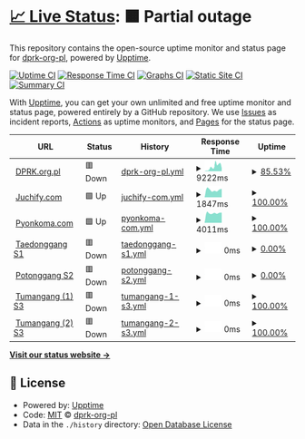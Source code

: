 # [📈 Live Status](https://status.dprk.org.pl): <!--live status--> **🟧 Partial outage**

This repository contains the open-source uptime monitor and status page for [dprk-org-pl](https://status.dprk.org.pl), powered by [Upptime](https://github.com/upptime/upptime).

[![Uptime CI](https://github.com/dprk-org-pl/taeryong/workflows/Uptime%20CI/badge.svg)](https://github.com/dprk-org-pl/taeryong/actions?query=workflow%3A%22Uptime+CI%22)
[![Response Time CI](https://github.com/dprk-org-pl/taeryong/workflows/Response%20Time%20CI/badge.svg)](https://github.com/dprk-org-pl/taeryong/actions?query=workflow%3A%22Response+Time+CI%22)
[![Graphs CI](https://github.com/dprk-org-pl/taeryong/workflows/Graphs%20CI/badge.svg)](https://github.com/dprk-org-pl/taeryong/actions?query=workflow%3A%22Graphs+CI%22)
[![Static Site CI](https://github.com/dprk-org-pl/taeryong/workflows/Static%20Site%20CI/badge.svg)](https://github.com/dprk-org-pl/taeryong/actions?query=workflow%3A%22Static+Site+CI%22)
[![Summary CI](https://github.com/dprk-org-pl/taeryong/workflows/Summary%20CI/badge.svg)](https://github.com/dprk-org-pl/taeryong/actions?query=workflow%3A%22Summary+CI%22)

With [Upptime](https://upptime.js.org), you can get your own unlimited and free uptime monitor and status page, powered entirely by a GitHub repository. We use [Issues](https://github.com/dprk-org-pl/taeryong/issues) as incident reports, [Actions](https://github.com/dprk-org-pl/taeryong/actions) as uptime monitors, and [Pages](https://status.dprk.org.pl) for the status page.

<!--start: status pages-->
<!-- This summary is generated by Upptime (https://github.com/upptime/upptime) -->
<!-- Do not edit this manually, your changes will be overwritten -->
<!-- prettier-ignore -->
| URL | Status | History | Response Time | Uptime |
| --- | ------ | ------- | ------------- | ------ |
| <img alt="" src="https://favicons.githubusercontent.com/dprk.org.pl" height="13"> [DPRK.org.pl](https://dprk.org.pl) | 🟥 Down | [dprk-org-pl.yml](https://github.com/dprk-org-pl/taeryong/commits/HEAD/history/dprk-org-pl.yml) | <details><summary><img alt="Response time graph" src="./graphs/dprk-org-pl/response-time-week.png" height="20"> 9222ms</summary><br><a href="https://status.dprk.org.pl/history/dprk-org-pl"><img alt="Response time 3298" src="https://img.shields.io/endpoint?url=https%3A%2F%2Fraw.githubusercontent.com%2Fdprk-org-pl%2Ftaeryong%2FHEAD%2Fapi%2Fdprk-org-pl%2Fresponse-time.json"></a><br><a href="https://status.dprk.org.pl/history/dprk-org-pl"><img alt="24-hour response time 12637" src="https://img.shields.io/endpoint?url=https%3A%2F%2Fraw.githubusercontent.com%2Fdprk-org-pl%2Ftaeryong%2FHEAD%2Fapi%2Fdprk-org-pl%2Fresponse-time-day.json"></a><br><a href="https://status.dprk.org.pl/history/dprk-org-pl"><img alt="7-day response time 9222" src="https://img.shields.io/endpoint?url=https%3A%2F%2Fraw.githubusercontent.com%2Fdprk-org-pl%2Ftaeryong%2FHEAD%2Fapi%2Fdprk-org-pl%2Fresponse-time-week.json"></a><br><a href="https://status.dprk.org.pl/history/dprk-org-pl"><img alt="30-day response time 6340" src="https://img.shields.io/endpoint?url=https%3A%2F%2Fraw.githubusercontent.com%2Fdprk-org-pl%2Ftaeryong%2FHEAD%2Fapi%2Fdprk-org-pl%2Fresponse-time-month.json"></a><br><a href="https://status.dprk.org.pl/history/dprk-org-pl"><img alt="1-year response time 3298" src="https://img.shields.io/endpoint?url=https%3A%2F%2Fraw.githubusercontent.com%2Fdprk-org-pl%2Ftaeryong%2FHEAD%2Fapi%2Fdprk-org-pl%2Fresponse-time-year.json"></a></details> | <details><summary><a href="https://status.dprk.org.pl/history/dprk-org-pl">85.53%</a></summary><a href="https://status.dprk.org.pl/history/dprk-org-pl"><img alt="All-time uptime 98.17%" src="https://img.shields.io/endpoint?url=https%3A%2F%2Fraw.githubusercontent.com%2Fdprk-org-pl%2Ftaeryong%2FHEAD%2Fapi%2Fdprk-org-pl%2Fuptime.json"></a><br><a href="https://status.dprk.org.pl/history/dprk-org-pl"><img alt="24-hour uptime 77.74%" src="https://img.shields.io/endpoint?url=https%3A%2F%2Fraw.githubusercontent.com%2Fdprk-org-pl%2Ftaeryong%2FHEAD%2Fapi%2Fdprk-org-pl%2Fuptime-day.json"></a><br><a href="https://status.dprk.org.pl/history/dprk-org-pl"><img alt="7-day uptime 85.53%" src="https://img.shields.io/endpoint?url=https%3A%2F%2Fraw.githubusercontent.com%2Fdprk-org-pl%2Ftaeryong%2FHEAD%2Fapi%2Fdprk-org-pl%2Fuptime-week.json"></a><br><a href="https://status.dprk.org.pl/history/dprk-org-pl"><img alt="30-day uptime 94.97%" src="https://img.shields.io/endpoint?url=https%3A%2F%2Fraw.githubusercontent.com%2Fdprk-org-pl%2Ftaeryong%2FHEAD%2Fapi%2Fdprk-org-pl%2Fuptime-month.json"></a><br><a href="https://status.dprk.org.pl/history/dprk-org-pl"><img alt="1-year uptime 98.17%" src="https://img.shields.io/endpoint?url=https%3A%2F%2Fraw.githubusercontent.com%2Fdprk-org-pl%2Ftaeryong%2FHEAD%2Fapi%2Fdprk-org-pl%2Fuptime-year.json"></a></details>
| <img alt="" src="https://favicons.githubusercontent.com/juchify.com" height="13"> [Juchify.com](https://juchify.com) | 🟩 Up | [juchify-com.yml](https://github.com/dprk-org-pl/taeryong/commits/HEAD/history/juchify-com.yml) | <details><summary><img alt="Response time graph" src="./graphs/juchify-com/response-time-week.png" height="20"> 1847ms</summary><br><a href="https://status.dprk.org.pl/history/juchify-com"><img alt="Response time 1818" src="https://img.shields.io/endpoint?url=https%3A%2F%2Fraw.githubusercontent.com%2Fdprk-org-pl%2Ftaeryong%2FHEAD%2Fapi%2Fjuchify-com%2Fresponse-time.json"></a><br><a href="https://status.dprk.org.pl/history/juchify-com"><img alt="24-hour response time 2026" src="https://img.shields.io/endpoint?url=https%3A%2F%2Fraw.githubusercontent.com%2Fdprk-org-pl%2Ftaeryong%2FHEAD%2Fapi%2Fjuchify-com%2Fresponse-time-day.json"></a><br><a href="https://status.dprk.org.pl/history/juchify-com"><img alt="7-day response time 1847" src="https://img.shields.io/endpoint?url=https%3A%2F%2Fraw.githubusercontent.com%2Fdprk-org-pl%2Ftaeryong%2FHEAD%2Fapi%2Fjuchify-com%2Fresponse-time-week.json"></a><br><a href="https://status.dprk.org.pl/history/juchify-com"><img alt="30-day response time 2148" src="https://img.shields.io/endpoint?url=https%3A%2F%2Fraw.githubusercontent.com%2Fdprk-org-pl%2Ftaeryong%2FHEAD%2Fapi%2Fjuchify-com%2Fresponse-time-month.json"></a><br><a href="https://status.dprk.org.pl/history/juchify-com"><img alt="1-year response time 1818" src="https://img.shields.io/endpoint?url=https%3A%2F%2Fraw.githubusercontent.com%2Fdprk-org-pl%2Ftaeryong%2FHEAD%2Fapi%2Fjuchify-com%2Fresponse-time-year.json"></a></details> | <details><summary><a href="https://status.dprk.org.pl/history/juchify-com">100.00%</a></summary><a href="https://status.dprk.org.pl/history/juchify-com"><img alt="All-time uptime 96.99%" src="https://img.shields.io/endpoint?url=https%3A%2F%2Fraw.githubusercontent.com%2Fdprk-org-pl%2Ftaeryong%2FHEAD%2Fapi%2Fjuchify-com%2Fuptime.json"></a><br><a href="https://status.dprk.org.pl/history/juchify-com"><img alt="24-hour uptime 100.00%" src="https://img.shields.io/endpoint?url=https%3A%2F%2Fraw.githubusercontent.com%2Fdprk-org-pl%2Ftaeryong%2FHEAD%2Fapi%2Fjuchify-com%2Fuptime-day.json"></a><br><a href="https://status.dprk.org.pl/history/juchify-com"><img alt="7-day uptime 100.00%" src="https://img.shields.io/endpoint?url=https%3A%2F%2Fraw.githubusercontent.com%2Fdprk-org-pl%2Ftaeryong%2FHEAD%2Fapi%2Fjuchify-com%2Fuptime-week.json"></a><br><a href="https://status.dprk.org.pl/history/juchify-com"><img alt="30-day uptime 90.78%" src="https://img.shields.io/endpoint?url=https%3A%2F%2Fraw.githubusercontent.com%2Fdprk-org-pl%2Ftaeryong%2FHEAD%2Fapi%2Fjuchify-com%2Fuptime-month.json"></a><br><a href="https://status.dprk.org.pl/history/juchify-com"><img alt="1-year uptime 96.99%" src="https://img.shields.io/endpoint?url=https%3A%2F%2Fraw.githubusercontent.com%2Fdprk-org-pl%2Ftaeryong%2FHEAD%2Fapi%2Fjuchify-com%2Fuptime-year.json"></a></details>
| <img alt="" src="https://favicons.githubusercontent.com/pyonkoma.com" height="13"> [Pyonkoma.com](https://pyonkoma.com) | 🟩 Up | [pyonkoma-com.yml](https://github.com/dprk-org-pl/taeryong/commits/HEAD/history/pyonkoma-com.yml) | <details><summary><img alt="Response time graph" src="./graphs/pyonkoma-com/response-time-week.png" height="20"> 4011ms</summary><br><a href="https://status.dprk.org.pl/history/pyonkoma-com"><img alt="Response time 3847" src="https://img.shields.io/endpoint?url=https%3A%2F%2Fraw.githubusercontent.com%2Fdprk-org-pl%2Ftaeryong%2FHEAD%2Fapi%2Fpyonkoma-com%2Fresponse-time.json"></a><br><a href="https://status.dprk.org.pl/history/pyonkoma-com"><img alt="24-hour response time 3338" src="https://img.shields.io/endpoint?url=https%3A%2F%2Fraw.githubusercontent.com%2Fdprk-org-pl%2Ftaeryong%2FHEAD%2Fapi%2Fpyonkoma-com%2Fresponse-time-day.json"></a><br><a href="https://status.dprk.org.pl/history/pyonkoma-com"><img alt="7-day response time 4011" src="https://img.shields.io/endpoint?url=https%3A%2F%2Fraw.githubusercontent.com%2Fdprk-org-pl%2Ftaeryong%2FHEAD%2Fapi%2Fpyonkoma-com%2Fresponse-time-week.json"></a><br><a href="https://status.dprk.org.pl/history/pyonkoma-com"><img alt="30-day response time 3871" src="https://img.shields.io/endpoint?url=https%3A%2F%2Fraw.githubusercontent.com%2Fdprk-org-pl%2Ftaeryong%2FHEAD%2Fapi%2Fpyonkoma-com%2Fresponse-time-month.json"></a><br><a href="https://status.dprk.org.pl/history/pyonkoma-com"><img alt="1-year response time 3847" src="https://img.shields.io/endpoint?url=https%3A%2F%2Fraw.githubusercontent.com%2Fdprk-org-pl%2Ftaeryong%2FHEAD%2Fapi%2Fpyonkoma-com%2Fresponse-time-year.json"></a></details> | <details><summary><a href="https://status.dprk.org.pl/history/pyonkoma-com">100.00%</a></summary><a href="https://status.dprk.org.pl/history/pyonkoma-com"><img alt="All-time uptime 99.74%" src="https://img.shields.io/endpoint?url=https%3A%2F%2Fraw.githubusercontent.com%2Fdprk-org-pl%2Ftaeryong%2FHEAD%2Fapi%2Fpyonkoma-com%2Fuptime.json"></a><br><a href="https://status.dprk.org.pl/history/pyonkoma-com"><img alt="24-hour uptime 100.00%" src="https://img.shields.io/endpoint?url=https%3A%2F%2Fraw.githubusercontent.com%2Fdprk-org-pl%2Ftaeryong%2FHEAD%2Fapi%2Fpyonkoma-com%2Fuptime-day.json"></a><br><a href="https://status.dprk.org.pl/history/pyonkoma-com"><img alt="7-day uptime 100.00%" src="https://img.shields.io/endpoint?url=https%3A%2F%2Fraw.githubusercontent.com%2Fdprk-org-pl%2Ftaeryong%2FHEAD%2Fapi%2Fpyonkoma-com%2Fuptime-week.json"></a><br><a href="https://status.dprk.org.pl/history/pyonkoma-com"><img alt="30-day uptime 100.00%" src="https://img.shields.io/endpoint?url=https%3A%2F%2Fraw.githubusercontent.com%2Fdprk-org-pl%2Ftaeryong%2FHEAD%2Fapi%2Fpyonkoma-com%2Fuptime-month.json"></a><br><a href="https://status.dprk.org.pl/history/pyonkoma-com"><img alt="1-year uptime 99.74%" src="https://img.shields.io/endpoint?url=https%3A%2F%2Fraw.githubusercontent.com%2Fdprk-org-pl%2Ftaeryong%2FHEAD%2Fapi%2Fpyonkoma-com%2Fuptime-year.json"></a></details>
| <img alt="" src="https://favicons.githubusercontent.com/taedonggang.dprk.org.pl" height="13"> [Taedonggang S1](http://taedonggang.dprk.org.pl) | 🟥 Down | [taedonggang-s1.yml](https://github.com/dprk-org-pl/taeryong/commits/HEAD/history/taedonggang-s1.yml) | <details><summary><img alt="Response time graph" src="./graphs/taedonggang-s1/response-time-week.png" height="20"> 0ms</summary><br><a href="https://status.dprk.org.pl/history/taedonggang-s1"><img alt="Response time 535" src="https://img.shields.io/endpoint?url=https%3A%2F%2Fraw.githubusercontent.com%2Fdprk-org-pl%2Ftaeryong%2FHEAD%2Fapi%2Ftaedonggang-s1%2Fresponse-time.json"></a><br><a href="https://status.dprk.org.pl/history/taedonggang-s1"><img alt="24-hour response time 0" src="https://img.shields.io/endpoint?url=https%3A%2F%2Fraw.githubusercontent.com%2Fdprk-org-pl%2Ftaeryong%2FHEAD%2Fapi%2Ftaedonggang-s1%2Fresponse-time-day.json"></a><br><a href="https://status.dprk.org.pl/history/taedonggang-s1"><img alt="7-day response time 0" src="https://img.shields.io/endpoint?url=https%3A%2F%2Fraw.githubusercontent.com%2Fdprk-org-pl%2Ftaeryong%2FHEAD%2Fapi%2Ftaedonggang-s1%2Fresponse-time-week.json"></a><br><a href="https://status.dprk.org.pl/history/taedonggang-s1"><img alt="30-day response time 0" src="https://img.shields.io/endpoint?url=https%3A%2F%2Fraw.githubusercontent.com%2Fdprk-org-pl%2Ftaeryong%2FHEAD%2Fapi%2Ftaedonggang-s1%2Fresponse-time-month.json"></a><br><a href="https://status.dprk.org.pl/history/taedonggang-s1"><img alt="1-year response time 535" src="https://img.shields.io/endpoint?url=https%3A%2F%2Fraw.githubusercontent.com%2Fdprk-org-pl%2Ftaeryong%2FHEAD%2Fapi%2Ftaedonggang-s1%2Fresponse-time-year.json"></a></details> | <details><summary><a href="https://status.dprk.org.pl/history/taedonggang-s1">0.00%</a></summary><a href="https://status.dprk.org.pl/history/taedonggang-s1"><img alt="All-time uptime 3.51%" src="https://img.shields.io/endpoint?url=https%3A%2F%2Fraw.githubusercontent.com%2Fdprk-org-pl%2Ftaeryong%2FHEAD%2Fapi%2Ftaedonggang-s1%2Fuptime.json"></a><br><a href="https://status.dprk.org.pl/history/taedonggang-s1"><img alt="24-hour uptime 0.00%" src="https://img.shields.io/endpoint?url=https%3A%2F%2Fraw.githubusercontent.com%2Fdprk-org-pl%2Ftaeryong%2FHEAD%2Fapi%2Ftaedonggang-s1%2Fuptime-day.json"></a><br><a href="https://status.dprk.org.pl/history/taedonggang-s1"><img alt="7-day uptime 0.00%" src="https://img.shields.io/endpoint?url=https%3A%2F%2Fraw.githubusercontent.com%2Fdprk-org-pl%2Ftaeryong%2FHEAD%2Fapi%2Ftaedonggang-s1%2Fuptime-week.json"></a><br><a href="https://status.dprk.org.pl/history/taedonggang-s1"><img alt="30-day uptime 7.96%" src="https://img.shields.io/endpoint?url=https%3A%2F%2Fraw.githubusercontent.com%2Fdprk-org-pl%2Ftaeryong%2FHEAD%2Fapi%2Ftaedonggang-s1%2Fuptime-month.json"></a><br><a href="https://status.dprk.org.pl/history/taedonggang-s1"><img alt="1-year uptime 3.51%" src="https://img.shields.io/endpoint?url=https%3A%2F%2Fraw.githubusercontent.com%2Fdprk-org-pl%2Ftaeryong%2FHEAD%2Fapi%2Ftaedonggang-s1%2Fuptime-year.json"></a></details>
| <img alt="" src="https://favicons.githubusercontent.com/potonggang.dprk.org.pl" height="13"> [Potonggang S2](http://potonggang.dprk.org.pl) | 🟥 Down | [potonggang-s2.yml](https://github.com/dprk-org-pl/taeryong/commits/HEAD/history/potonggang-s2.yml) | <details><summary><img alt="Response time graph" src="./graphs/potonggang-s2/response-time-week.png" height="20"> 0ms</summary><br><a href="https://status.dprk.org.pl/history/potonggang-s2"><img alt="Response time 783" src="https://img.shields.io/endpoint?url=https%3A%2F%2Fraw.githubusercontent.com%2Fdprk-org-pl%2Ftaeryong%2FHEAD%2Fapi%2Fpotonggang-s2%2Fresponse-time.json"></a><br><a href="https://status.dprk.org.pl/history/potonggang-s2"><img alt="24-hour response time 0" src="https://img.shields.io/endpoint?url=https%3A%2F%2Fraw.githubusercontent.com%2Fdprk-org-pl%2Ftaeryong%2FHEAD%2Fapi%2Fpotonggang-s2%2Fresponse-time-day.json"></a><br><a href="https://status.dprk.org.pl/history/potonggang-s2"><img alt="7-day response time 0" src="https://img.shields.io/endpoint?url=https%3A%2F%2Fraw.githubusercontent.com%2Fdprk-org-pl%2Ftaeryong%2FHEAD%2Fapi%2Fpotonggang-s2%2Fresponse-time-week.json"></a><br><a href="https://status.dprk.org.pl/history/potonggang-s2"><img alt="30-day response time 0" src="https://img.shields.io/endpoint?url=https%3A%2F%2Fraw.githubusercontent.com%2Fdprk-org-pl%2Ftaeryong%2FHEAD%2Fapi%2Fpotonggang-s2%2Fresponse-time-month.json"></a><br><a href="https://status.dprk.org.pl/history/potonggang-s2"><img alt="1-year response time 783" src="https://img.shields.io/endpoint?url=https%3A%2F%2Fraw.githubusercontent.com%2Fdprk-org-pl%2Ftaeryong%2FHEAD%2Fapi%2Fpotonggang-s2%2Fresponse-time-year.json"></a></details> | <details><summary><a href="https://status.dprk.org.pl/history/potonggang-s2">0.00%</a></summary><a href="https://status.dprk.org.pl/history/potonggang-s2"><img alt="All-time uptime 3.53%" src="https://img.shields.io/endpoint?url=https%3A%2F%2Fraw.githubusercontent.com%2Fdprk-org-pl%2Ftaeryong%2FHEAD%2Fapi%2Fpotonggang-s2%2Fuptime.json"></a><br><a href="https://status.dprk.org.pl/history/potonggang-s2"><img alt="24-hour uptime 0.00%" src="https://img.shields.io/endpoint?url=https%3A%2F%2Fraw.githubusercontent.com%2Fdprk-org-pl%2Ftaeryong%2FHEAD%2Fapi%2Fpotonggang-s2%2Fuptime-day.json"></a><br><a href="https://status.dprk.org.pl/history/potonggang-s2"><img alt="7-day uptime 0.00%" src="https://img.shields.io/endpoint?url=https%3A%2F%2Fraw.githubusercontent.com%2Fdprk-org-pl%2Ftaeryong%2FHEAD%2Fapi%2Fpotonggang-s2%2Fuptime-week.json"></a><br><a href="https://status.dprk.org.pl/history/potonggang-s2"><img alt="30-day uptime 7.96%" src="https://img.shields.io/endpoint?url=https%3A%2F%2Fraw.githubusercontent.com%2Fdprk-org-pl%2Ftaeryong%2FHEAD%2Fapi%2Fpotonggang-s2%2Fuptime-month.json"></a><br><a href="https://status.dprk.org.pl/history/potonggang-s2"><img alt="1-year uptime 3.53%" src="https://img.shields.io/endpoint?url=https%3A%2F%2Fraw.githubusercontent.com%2Fdprk-org-pl%2Ftaeryong%2FHEAD%2Fapi%2Fpotonggang-s2%2Fuptime-year.json"></a></details>
| <img alt="" src="https://favicons.githubusercontent.com/tumangang-1.dprk.org.pl" height="13"> [Tumangang (1) S3](http://tumangang-1.dprk.org.pl) | 🟥 Down | [tumangang-1-s3.yml](https://github.com/dprk-org-pl/taeryong/commits/HEAD/history/tumangang-1-s3.yml) | <details><summary><img alt="Response time graph" src="./graphs/tumangang-1-s3/response-time-week.png" height="20"> 0ms</summary><br><a href="https://status.dprk.org.pl/history/tumangang-1-s3"><img alt="Response time 367" src="https://img.shields.io/endpoint?url=https%3A%2F%2Fraw.githubusercontent.com%2Fdprk-org-pl%2Ftaeryong%2FHEAD%2Fapi%2Ftumangang-1-s3%2Fresponse-time.json"></a><br><a href="https://status.dprk.org.pl/history/tumangang-1-s3"><img alt="24-hour response time 0" src="https://img.shields.io/endpoint?url=https%3A%2F%2Fraw.githubusercontent.com%2Fdprk-org-pl%2Ftaeryong%2FHEAD%2Fapi%2Ftumangang-1-s3%2Fresponse-time-day.json"></a><br><a href="https://status.dprk.org.pl/history/tumangang-1-s3"><img alt="7-day response time 0" src="https://img.shields.io/endpoint?url=https%3A%2F%2Fraw.githubusercontent.com%2Fdprk-org-pl%2Ftaeryong%2FHEAD%2Fapi%2Ftumangang-1-s3%2Fresponse-time-week.json"></a><br><a href="https://status.dprk.org.pl/history/tumangang-1-s3"><img alt="30-day response time 0" src="https://img.shields.io/endpoint?url=https%3A%2F%2Fraw.githubusercontent.com%2Fdprk-org-pl%2Ftaeryong%2FHEAD%2Fapi%2Ftumangang-1-s3%2Fresponse-time-month.json"></a><br><a href="https://status.dprk.org.pl/history/tumangang-1-s3"><img alt="1-year response time 367" src="https://img.shields.io/endpoint?url=https%3A%2F%2Fraw.githubusercontent.com%2Fdprk-org-pl%2Ftaeryong%2FHEAD%2Fapi%2Ftumangang-1-s3%2Fresponse-time-year.json"></a></details> | <details><summary><a href="https://status.dprk.org.pl/history/tumangang-1-s3">100.00%</a></summary><a href="https://status.dprk.org.pl/history/tumangang-1-s3"><img alt="All-time uptime 100.00%" src="https://img.shields.io/endpoint?url=https%3A%2F%2Fraw.githubusercontent.com%2Fdprk-org-pl%2Ftaeryong%2FHEAD%2Fapi%2Ftumangang-1-s3%2Fuptime.json"></a><br><a href="https://status.dprk.org.pl/history/tumangang-1-s3"><img alt="24-hour uptime 100.00%" src="https://img.shields.io/endpoint?url=https%3A%2F%2Fraw.githubusercontent.com%2Fdprk-org-pl%2Ftaeryong%2FHEAD%2Fapi%2Ftumangang-1-s3%2Fuptime-day.json"></a><br><a href="https://status.dprk.org.pl/history/tumangang-1-s3"><img alt="7-day uptime 100.00%" src="https://img.shields.io/endpoint?url=https%3A%2F%2Fraw.githubusercontent.com%2Fdprk-org-pl%2Ftaeryong%2FHEAD%2Fapi%2Ftumangang-1-s3%2Fuptime-week.json"></a><br><a href="https://status.dprk.org.pl/history/tumangang-1-s3"><img alt="30-day uptime 100.00%" src="https://img.shields.io/endpoint?url=https%3A%2F%2Fraw.githubusercontent.com%2Fdprk-org-pl%2Ftaeryong%2FHEAD%2Fapi%2Ftumangang-1-s3%2Fuptime-month.json"></a><br><a href="https://status.dprk.org.pl/history/tumangang-1-s3"><img alt="1-year uptime 100.00%" src="https://img.shields.io/endpoint?url=https%3A%2F%2Fraw.githubusercontent.com%2Fdprk-org-pl%2Ftaeryong%2FHEAD%2Fapi%2Ftumangang-1-s3%2Fuptime-year.json"></a></details>
| <img alt="" src="https://favicons.githubusercontent.com/tumangang-2.dprk.org.pl" height="13"> [Tumangang (2) S3](http://tumangang-2.dprk.org.pl) | 🟥 Down | [tumangang-2-s3.yml](https://github.com/dprk-org-pl/taeryong/commits/HEAD/history/tumangang-2-s3.yml) | <details><summary><img alt="Response time graph" src="./graphs/tumangang-2-s3/response-time-week.png" height="20"> 0ms</summary><br><a href="https://status.dprk.org.pl/history/tumangang-2-s3"><img alt="Response time 356" src="https://img.shields.io/endpoint?url=https%3A%2F%2Fraw.githubusercontent.com%2Fdprk-org-pl%2Ftaeryong%2FHEAD%2Fapi%2Ftumangang-2-s3%2Fresponse-time.json"></a><br><a href="https://status.dprk.org.pl/history/tumangang-2-s3"><img alt="24-hour response time 0" src="https://img.shields.io/endpoint?url=https%3A%2F%2Fraw.githubusercontent.com%2Fdprk-org-pl%2Ftaeryong%2FHEAD%2Fapi%2Ftumangang-2-s3%2Fresponse-time-day.json"></a><br><a href="https://status.dprk.org.pl/history/tumangang-2-s3"><img alt="7-day response time 0" src="https://img.shields.io/endpoint?url=https%3A%2F%2Fraw.githubusercontent.com%2Fdprk-org-pl%2Ftaeryong%2FHEAD%2Fapi%2Ftumangang-2-s3%2Fresponse-time-week.json"></a><br><a href="https://status.dprk.org.pl/history/tumangang-2-s3"><img alt="30-day response time 0" src="https://img.shields.io/endpoint?url=https%3A%2F%2Fraw.githubusercontent.com%2Fdprk-org-pl%2Ftaeryong%2FHEAD%2Fapi%2Ftumangang-2-s3%2Fresponse-time-month.json"></a><br><a href="https://status.dprk.org.pl/history/tumangang-2-s3"><img alt="1-year response time 356" src="https://img.shields.io/endpoint?url=https%3A%2F%2Fraw.githubusercontent.com%2Fdprk-org-pl%2Ftaeryong%2FHEAD%2Fapi%2Ftumangang-2-s3%2Fresponse-time-year.json"></a></details> | <details><summary><a href="https://status.dprk.org.pl/history/tumangang-2-s3">100.00%</a></summary><a href="https://status.dprk.org.pl/history/tumangang-2-s3"><img alt="All-time uptime 100.00%" src="https://img.shields.io/endpoint?url=https%3A%2F%2Fraw.githubusercontent.com%2Fdprk-org-pl%2Ftaeryong%2FHEAD%2Fapi%2Ftumangang-2-s3%2Fuptime.json"></a><br><a href="https://status.dprk.org.pl/history/tumangang-2-s3"><img alt="24-hour uptime 100.00%" src="https://img.shields.io/endpoint?url=https%3A%2F%2Fraw.githubusercontent.com%2Fdprk-org-pl%2Ftaeryong%2FHEAD%2Fapi%2Ftumangang-2-s3%2Fuptime-day.json"></a><br><a href="https://status.dprk.org.pl/history/tumangang-2-s3"><img alt="7-day uptime 100.00%" src="https://img.shields.io/endpoint?url=https%3A%2F%2Fraw.githubusercontent.com%2Fdprk-org-pl%2Ftaeryong%2FHEAD%2Fapi%2Ftumangang-2-s3%2Fuptime-week.json"></a><br><a href="https://status.dprk.org.pl/history/tumangang-2-s3"><img alt="30-day uptime 100.00%" src="https://img.shields.io/endpoint?url=https%3A%2F%2Fraw.githubusercontent.com%2Fdprk-org-pl%2Ftaeryong%2FHEAD%2Fapi%2Ftumangang-2-s3%2Fuptime-month.json"></a><br><a href="https://status.dprk.org.pl/history/tumangang-2-s3"><img alt="1-year uptime 100.00%" src="https://img.shields.io/endpoint?url=https%3A%2F%2Fraw.githubusercontent.com%2Fdprk-org-pl%2Ftaeryong%2FHEAD%2Fapi%2Ftumangang-2-s3%2Fuptime-year.json"></a></details>

<!--end: status pages-->

[**Visit our status website →**](https://status.dprk.org.pl)

## 📄 License

- Powered by: [Upptime](https://github.com/upptime/upptime)
- Code: [MIT](./LICENSE) © [dprk-org-pl](https://status.dprk.org.pl)
- Data in the `./history` directory: [Open Database License](https://opendatacommons.org/licenses/odbl/1-0/)
